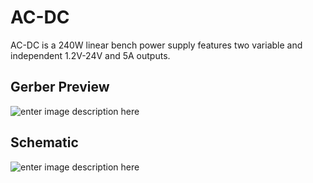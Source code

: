 # AC-DC
AC-DC is a 240W linear bench power supply features two variable and independent 1.2V-24V and 5A outputs.

## Gerber Preview
![enter image description here](https://lh3.googleusercontent.com/ALbq4wtvn4nd15e0iOyvRG1uhjxgR6GaMGGSU6dHxigwsx3rLIKsBFHUGa_7MXSxkwqqYP9fCtBFtQ)

## Schematic
![enter image description here](https://lh3.googleusercontent.com/jJRPWQ1ll_xE3IndTrh5NDm8u7B4m3HXzVyDUDwx4zEw2_gwMyIuqzye-_rhDFTTdPoVB87NjnuVxw=s2000)
